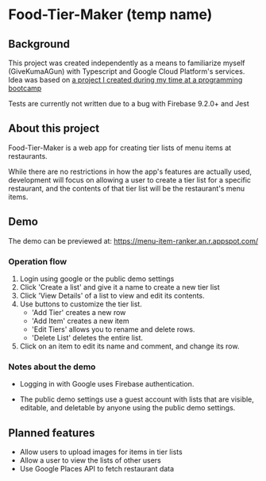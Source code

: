 # Food-Tier-Maker (temp name)

## Background
This project was created independently as a means to familiarize myself (GiveKumaAGun) with Typescript and Google Cloud Platform's services. Idea was based on [a project I created during my time at a programming bootcamp](https://github.com/GiveKumaAGun/menu-item-rating/)

Tests are currently not written due to a bug with Firebase 9.2.0+ and Jest

## About this project

Food-Tier-Maker is a web app for creating tier lists of menu items at restaurants. 

While there are no restrictions in how the app's features are actually used, development will focus on allowing a user to create a tier list for a specific restaurant, and the contents of that tier list will be the restaurant's menu items.

## Demo

The demo can be previewed at: https://menu-item-ranker.an.r.appspot.com/

### Operation flow
1. Login using google or the public demo settings
2. Click 'Create a list' and give it a name to create a new tier list
3. Click 'View Details' of a list to view and edit its contents.
4. Use buttons to customize the tier list.
    - 'Add Tier' creates a new row
    - 'Add Item' creates a new item
    - 'Edit Tiers' allows you to rename and delete rows.
    - 'Delete List' deletes the entire list.
5. Click on an item to edit its name and comment, and change its row.

### Notes about the demo
- Logging in with Google uses Firebase authentication.

- The public demo settings use a guest account with lists that are visible, editable, and deletable by anyone using the public demo settings.

## Planned features

- Allow users to upload images for items in tier lists
- Allow a user to view the lists of other users
- Use Google Places API to fetch restaurant data


